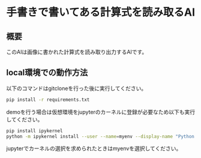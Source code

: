 # 手書きで書いてある計算式を読み取るAI

## 概要

このAIは画像に書かれた計算式を読み取り出力するAIです。

## local環境での動作方法

以下のコマンドはgitcloneを行った後に実行してください。

```bash
pip install -r requirements.txt
```

demoを行う場合は仮想環境をjupyterのカーネルに登録が必要なため以下も実行してください。

```bash
pip install ipykernel
python -m ipykernel install --user --name=myenv --display-name "Python (myenv)"
```

jupyterでカーネルの選択を求められたときはmyenvを選択してください。




